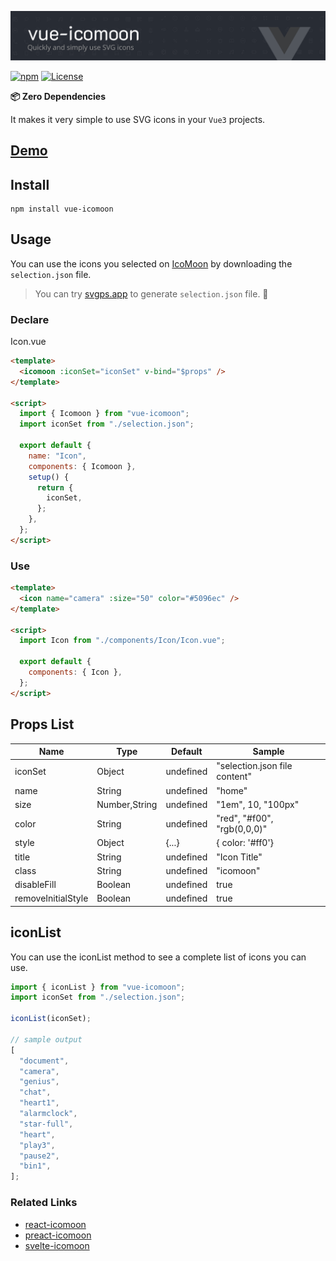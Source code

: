 ![Vue-Icomoon Logo](/banner.png)

[![npm](https://img.shields.io/npm/v/vue-icomoon?color=%234fc921)](https://www.npmjs.com/package/vue-icomoon)
[![License](https://img.shields.io/badge/License-MIT-green.svg?color=%234fc921)](https://opensource.org/licenses/MIT)

**📦 Zero Dependencies**

It makes it very simple to use SVG icons in your `Vue3` projects.

## [Demo](https://codesandbox.io/s/vue-icomoon-demo-nqb0z)

## Install

```
npm install vue-icomoon
```

## Usage

You can use the icons you selected on [IcoMoon](https://icomoon.io/app/) by downloading the `selection.json` file.

> You can try [svgps.app](https://svgps.app/) to generate `selection.json` file. 🎉

### Declare

Icon.vue

```html
<template>
  <icomoon :iconSet="iconSet" v-bind="$props" />
</template>

<script>
  import { Icomoon } from "vue-icomoon";
  import iconSet from "./selection.json";

  export default {
    name: "Icon",
    components: { Icomoon },
    setup() {
      return {
        iconSet,
      };
    },
  };
</script>
```

### Use

```html
<template>
  <icon name="camera" :size="50" color="#5096ec" />
</template>

<script>
  import Icon from "./components/Icon/Icon.vue";

  export default {
    components: { Icon },
  };
</script>
```

## Props List

| Name               | Type          | Default   | Sample                        |
| ------------------ | ------------- | --------- | ----------------------------- |
| iconSet            | Object        | undefined | "selection.json file content" |
| name               | String        | undefined | "home"                        |
| size               | Number,String | undefined | "1em", 10, "100px"            |
| color              | String        | undefined | "red", "#f00", "rgb(0,0,0)"   |
| style              | Object        | {...}     | { color: '#ff0'}              |
| title              | String        | undefined | "Icon Title"                  |
| class              | String        | undefined | "icomoon"                     |
| disableFill        | Boolean       | undefined | true                          |
| removeInitialStyle | Boolean       | undefined | true                          |

## iconList

You can use the iconList method to see a complete list of icons you can use.

```js
import { iconList } from "vue-icomoon";
import iconSet from "./selection.json";

iconList(iconSet);

// sample output
[
  "document",
  "camera",
  "genius",
  "chat",
  "heart1",
  "alarmclock",
  "star-full",
  "heart",
  "play3",
  "pause2",
  "bin1",
];
```

### Related Links

- [react-icomoon](https://github.com/aykutkardas/react-icomoon)
- [preact-icomoon](https://github.com/aykutkardas/preact-icomoon)
- [svelte-icomoon](https://github.com/aykutkardas/svelte-icomoon)
